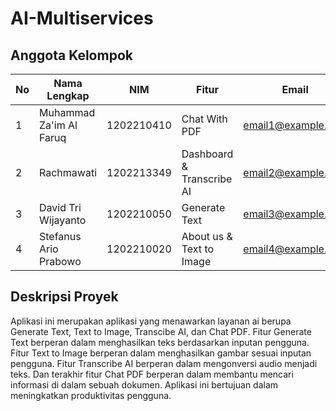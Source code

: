 # AI-Multiservices

## Anggota Kelompok

| No | Nama Lengkap              | NIM               | Fitur            | Email              |
|----|---------------------------|-------------------|------------------|--------------------|
| 1  | Muhammad Za'im Al Faruq   | 1202210410           | Chat With PDF | email1@example.com |
| 2  | Rachmawati                | 1202213349           | Dashboard & Transcribe AI  | email2@example.com |
| 3  | David Tri Wijayanto       | 1202210050           | Generate Text         | email3@example.com | 
| 4  | Stefanus Ario Prabowo     | 1202210020           | About us & Text to Image   | email4@example.com |


## Deskripsi Proyek

Aplikasi ini merupakan aplikasi yang menawarkan layanan ai berupa Generate Text, Text to Image, Transcibe AI, dan Chat PDF. Fitur Generate Text berperan dalam menghasilkan teks berdasarkan inputan pengguna. Fitur Text to Image berperan dalam menghasilkan gambar sesuai inputan pengguna. Fitur Transcribe AI berperan dalam mengonversi audio menjadi teks. Dan terakhir fitur Chat PDF berperan dalam membantu mencari informasi di dalam sebuah dokumen. Aplikasi ini bertujuan dalam meningkatkan produktivitas pengguna.




